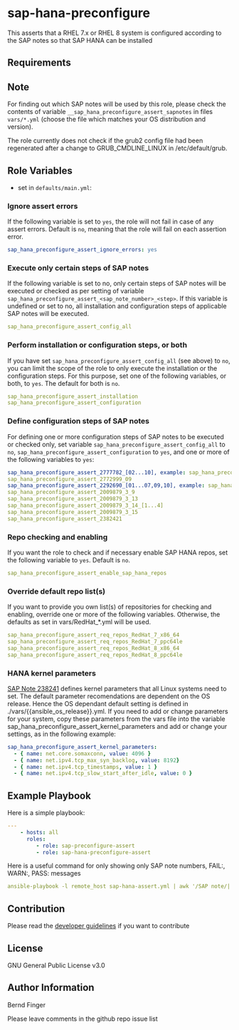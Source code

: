 sap-hana-preconfigure
=====================

This asserts that a RHEL 7.x or RHEL 8 system is configured according to the SAP notes so that SAP HANA can be installed

Requirements
------------

Note
----
For finding out which SAP notes will be used by this role, please check the contents of variable `__sap_hana_preconfigure_assert_sapnotes` in files `vars/*.yml` (choose the file which matches your OS distribution and version).

The role currently does not check if the grub2 config file had been regenerated after a change to GRUB_CMDLINE_LINUX in /etc/default/grub.

Role Variables
--------------

- set in `defaults/main.yml`:

### Ignore assert errors
If the following variable is set to `yes`, the role will not fail in case of any assert errors. Default is `no`, meaning that the role will fail on each assertion error.
```yaml
sap_hana_preconfigure_assert_ignore_errors: yes
```

### Execute only certain steps of SAP notes
If the following variable is set to no, only certain steps of SAP notes will be executed or checked as per setting of variable `sap_hana_preconfigure_assert_<sap_note_number>_<step>`. If this variable is undefined or set to no, all installation and configuration steps of applicable SAP notes will be executed.
```yaml
sap_hana_preconfigure_assert_config_all
```

### Perform installation or configuration steps, or both
If you have set `sap_hana_preconfigure_assert_config_all` (see above) to `no`, you can limit the scope of the role to only execute the installation or the configuration steps. For this purpose, set one of the following variables, or both, to `yes`. The default for both is `no`.
```yaml
sap_hana_preconfigure_assert_installation
sap_hana_preconfigure_assert_configuration
```

### Define configuration steps of SAP notes
For defining one or more configuration steps of SAP notes to be executed or checked only, set variable `sap_hana_preconfigure_assert_config_all` to `no`, `sap_hana_preconfigure_assert_configuration` to `yes`, and one or more of the following variables to `yes`:
```yaml
sap_hana_preconfigure_assert_2777782_[02...10], example: sap_hana_preconfigure_assert_2777782_05
sap_hana_preconfigure_assert_2772999_09
sap_hana_preconfigure_assert_2292690_[01...07,09,10], example: sap_hana_preconfigure_assert_2292690_02
sap_hana_preconfigure_assert_2009879_3_9
sap_hana_preconfigure_assert_2009879_3_13
sap_hana_preconfigure_assert_2009879_3_14_[1...4]
sap_hana_preconfigure_assert_2009879_3_15
sap_hana_preconfigure_assert_2382421
```

### Repo checking and enabling
If you want the role to check and if necessary enable SAP HANA repos, set the following variable to `yes`. Default is `no`.
```yaml
sap_hana_preconfigure_assert_enable_sap_hana_repos
```

### Override default repo list(s)
If you want to provide you own list(s) of repositories for checking and enabling, override one or more of the following variables. Otherwise, the defaults as set in vars/RedHat_*.yml will be used.
```yaml
sap_hana_preconfigure_assert_req_repos_RedHat_7_x86_64
sap_hana_preconfigure_assert_req_repos_RedHat_7_ppc64le
sap_hana_preconfigure_assert_req_repos_RedHat_8_x86_64
sap_hana_preconfigure_assert_req_repos_RedHat_8_ppc64le
```

###  HANA kernel parameters
[SAP Note 238241](https://launchpad.support.sap.com/#/notes/238241) defines kernel parameters that all Linux systems need to set.
The default parameter recomendations are dependent on the OS release. Hence the OS dependant default setting is defined in
./vars/{{ansible_os_release}}.yml. If you need to add or change parameters for your system, copy these parameters from the vars file
into the variable sap_hana_preconfigure_assert_kernel_parameters and add or change your settings, as in the following example:

```yaml
sap_hana_preconfigure_assert_kernel_parameters:
  - { name: net.core.somaxconn, value: 4096 }
  - { name: net.ipv4.tcp_max_syn_backlog, value: 8192}
  - { name: net.ipv4.tcp_timestamps, value: 1 }
  - { name: net.ipv4.tcp_slow_start_after_idle, value: 0 }
```

Example Playbook
----------------

Here is a simple playbook:

```yaml
---
    - hosts: all
      roles:
         - role: sap-preconfigure-assert
         - role: sap-hana-preconfigure-assert
```

Here is a useful command for only showing only SAP note numbers, FAIL:, WARN:, PASS: messages
```yaml
ansible-playbook -l remote_host sap-hana-assert.yml | awk '/SAP note/||/FAIL:/||/WARN:/||/PASS:/{sub ("    \"msg\": ", ""); print}'
```

Contribution
------------

Please read the [developer guidelines](./README.DEV.md) if you want to contribute

License
-------

GNU General Public License v3.0

Author Information
------------------

Bernd Finger

Please leave comments in the github repo issue list
